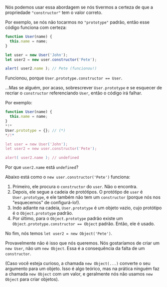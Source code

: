 Nós podemos usar essa abordagem se nós tivermos a certeza de que a propriedade `"constructor"` tem o valor correto.

Por exemplo, se nós não tocarmos no `"prototype"` padrão, então esse código funciona com certeza:

```js run
function User(name) {
  this.name = name;
}

let user = new User('John');
let user2 = new user.constructor('Pete');

alert( user2.name ); // Pete (funcionou!)
```

Funcionou, porque `User.prototype.constructor == User`.

...Mas se alguém, por acaso, sobrescrever `User.prototype` e se esquecer de recriar o `constructor` referenciando `User`, então o código irá falhar.

Por exemplo:

```js run
function User(name) {
  this.name = name;
}
*!*
User.prototype = {}; // (*)
*/!*

let user = new User('John');
let user2 = new user.constructor('Pete');

alert( user2.name ); // undefined
```

Por que `user2.name` está `undefined`?

Abaixo está como o `new user.constructor('Pete')` funciona:

1. Primeiro, ele procura o `constructor` do `user`. Não o encontra.
2. Depois, ele segue a cadeia de protótipos. O protótipo de `user` é `User.prototype`, e ele também não tem um `constructor` (porque nós nos "esquecemos" de configurá-lo!).
3. Indo adiante na cadeia, `User.prototype` é um objeto vazio, cujo protótipo é o `Object.prototype` padrão.
4. Por último, para o `Object.prototype` padrão existe um `Object.prototype.constructor == Object` padrão. Então, ele é usado.

No fim, nós temos `let user2 = new Object('Pete')`.

Provavelmente não é isso que nós queremos. Nós gostaríamos de criar um `new User`, não um `new Object`. Essa é a consequência da falta de um `constructor`.

(Caso você esteja curioso, a chamada `new Object(...)` converte o seu argumento para um objeto. Isso é algo teórico, mas na prática ninguém faz a chamada `new Object` com um valor, e geralmente nós não usamos `new Object` para criar objetos).
